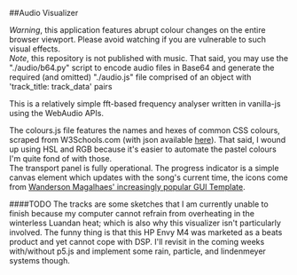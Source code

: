 ##Audio Visualizer

_Warning_, this application features abrupt colour changes on the entire browser viewport. Please avoid watching if you are vulnerable to such visual effects.  
_Note_, this repository is not published with music. That said, you may use the "./audio/b64.py" script to encode audio files in Base64 and generate the required (and omitted) "./audio.js" file comprised of an object with 'track_title: track_data' pairs  



This is a relatively simple fft-based frequency analyser written in vanilla-js using the WebAudio APIs.  

The colours.js file features the names and hexes of common CSS colours, scraped from W3Schools.com (with json available [here](https://gist.github.com/kendfss/6a27250ee81df61115b1b6661818725a)).
That said, I wound up using HSL and RGB because it's easier to automate the pastel colours I'm quite fond of with those.  
The transport panel is fully operational. The progress indicator is a simple canvas element which updates with the song's current time, the icons come from [Wanderson Magalhaes' increasingly popular GUI Template](https://github.com/Wanderson-Magalhaes/Simple_PySide_Base).  


####TODO
The tracks are some sketches that I am currently unable to finish because my computer cannot refrain from overheating in the winterless Luandan heat; which is also why this visualizer isn't particularly involved. The funny thing is that this HP Envy M4 was marketed as a beats product and yet cannot cope with DSP.
I'll revisit in the coming weeks with/without p5.js and implement some rain, particle, and lindenmeyer systems though.  